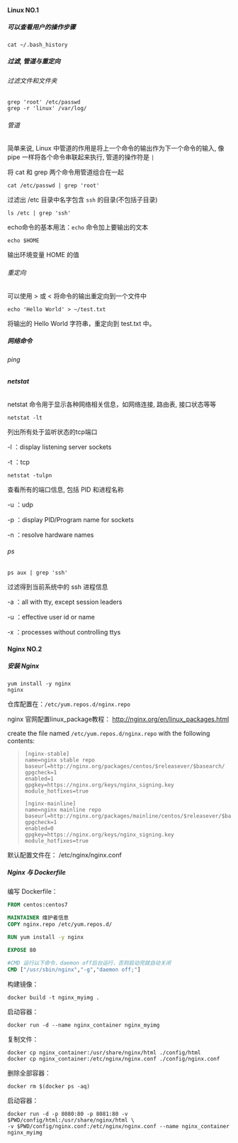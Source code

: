 #### Linux NO.1



##### 可以查看用户的操作步骤

```shell
cat ~/.bash_history
```



##### 过滤, 管道与重定向

###### 过滤文件和文件夹

```shell
grep 'root' /etc/passwd
grep -r 'linux' /var/log/
```



###### 管道

简单来说, Linux 中管道的作用是将上一个命令的输出作为下一个命令的输入, 像 pipe 一样将各个命令串联起来执行, 管道的操作符是 `|` 

 将 cat 和 grep 两个命令用管道组合在一起 

```shell
cat /etc/passwd | grep 'root'
```

 过滤出 /etc 目录中名字包含 `ssh` 的目录(不包括子目录) 

```shell
ls /etc | grep 'ssh'
```



 echo命令的基本用法：`echo` 命令加上要输出的文本 

```shell
echo $HOME
```

输出环境变量 HOME 的值



###### 重定向

可以使用 > 或 < 将命令的输出重定向到一个文件中

```shell
echo 'Hello World' > ~/test.txt
```

将输出的 Hello World 字符串，重定向到 test.txt 中。



##### 网络命令

######  ping

######  **netstat**  

 netstat 命令用于显示各种网络相关信息，如网络连接, 路由表, 接口状态等等 

```shell
netstat -lt
```

 列出所有处于监听状态的tcp端口 

-l ：display listening server sockets

-t ：tcp



```shell
netstat -tulpn
```

 查看所有的端口信息, 包括 PID 和进程名称 

-u ：udp

-p ：display PID/Program name for sockets

-n ：resolve hardware names



###### ps

```shell
ps aux | grep 'ssh'
```

 过滤得到当前系统中的 ssh 进程信息 

-a ：all with tty, except session leaders

-u ：effective user id or name

-x ：processes without controlling ttys



#### Nginx NO.2

#####  **安装 Nginx** 

```shell
yum install -y nginx 
nginx
```



仓库配置在：`/etc/yum.repos.d/nginx.repo`

nginx 官网配置linux_package教程： http://nginx.org/en/linux_packages.html

create the file named `/etc/yum.repos.d/nginx.repo` with the following contents:

> ```
> [nginx-stable]
> name=nginx stable repo
> baseurl=http://nginx.org/packages/centos/$releasever/$basearch/
> gpgcheck=1
> enabled=1
> gpgkey=https://nginx.org/keys/nginx_signing.key
> module_hotfixes=true
> 
> [nginx-mainline]
> name=nginx mainline repo
> baseurl=http://nginx.org/packages/mainline/centos/$releasever/$basearch/
> gpgcheck=1
> enabled=0
> gpgkey=https://nginx.org/keys/nginx_signing.key
> module_hotfixes=true
> ```

 

默认配置文件在： /etc/nginx/nginx.conf  



##### Nginx 与 Dockerfile

编写 Dockerfile：

```dockerfile
FROM centos:centos7

MAINTAINER 维护者信息
COPY nginx.repo /etc/yum.repos.d/

RUN yum install -y nginx

EXPOSE 80

#CMD 运行以下命令，daemon off后台运行，否则启动完就自动关闭
CMD ["/usr/sbin/nginx","-g","daemon off;"]
```



构建镜像：

```shell
docker build -t nginx_myimg .
```



启动容器：

```shell
docker run -d --name nginx_container nginx_myimg
```



复制文件：

```shell
docker cp nginx_container:/usr/share/nginx/html ./config/html
docker cp nginx_container:/etc/nginx/nginx.conf ./config/nginx.conf
```



删除全部容器：

```shell
docker rm $(docker ps -aq)
```



启动容器：

```shell
docker run -d -p 8080:80 -p 8081:80 -v $PWD/config/html:/usr/share/nginx/html \
-v $PWD/config/nginx.conf:/etc/nginx/nginx.conf --name nginx_container nginx_myimg
```































































































































